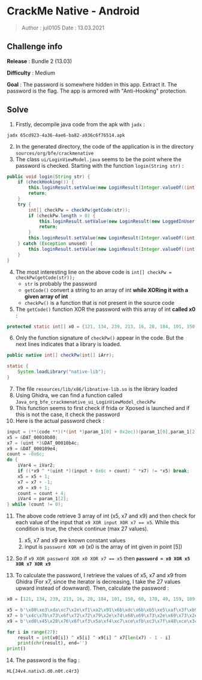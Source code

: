 # CrackMe Native - Android

> Author : jul0105
> Date : 13.03.2021



## Challenge info

**Release** : Bundle 2 (13.03)

**Difficulty** : Medium

**Goal** : The password is somewhere hidden in this app. Extract it. The password is the flag. The app is armored with "Anti-Hooking" protection.



## Solve

1. Firstly, decompile java code from the apk with `jadx` :

```
jadx 65cd923-4a36-4ae6-ba82-a936c6f76514.apk
```

2. In the generated directory, the code of the application is in the directory `sources/org/bfe/crackmenative`
3. The class `ui/LoginViewModel.java` seems to be the point where the password is checked. Starting with the function `login(String str)` :

```java
public void login(String str) {
    if (checkHooking()) {
        this.loginResult.setValue(new LoginResult(Integer.valueOf((int) R.string.must_not_hook)));
        return;
    }
    try {
        int[] checkPw = checkPw(getCode(str));
        if (checkPw.length > 0) {
            this.loginResult.setValue(new LoginResult(new LoggedInUser(getStringFromCode(checkPw), "Well done you did it.")));
            return;
        }
        this.loginResult.setValue(new LoginResult(Integer.valueOf((int) R.string.login_failed)));
    } catch (Exception unused) {
        this.loginResult.setValue(new LoginResult(Integer.valueOf((int) R.string.error_logging_in)));
    }
}
```

4. The most interesting line on the above code is `int[] checkPw = checkPw(getCode(str));`
   - `str` is probably the password
   - `getCode()` convert a string to an array of int **while XORing it with a given array of int**
   - `checkPw()` is a function that is not present in the source code
5. The `getCode()` function XOR the password with this array of int **called x0** :

```java
protected static int[] x0 = {121, 134, 239, 213, 16, 28, 184, 101, 150, 60, 170, 49, 159, 189, 241, 146, 141, 22, 205, 223, 218, 210, 99, 219, 34, 84, 156, 237, 26, 94, 178, 230, 27, 180, 72, 32, 102, 192, 178, 234, 228, 38, 37, 142, 242, 142, 133, 159, 142, 33};
```

6. Only the function signature of `checkPw()` appear in the code. But the next lines indicates that a library is loaded.

```java
public native int[] checkPw(int[] iArr);

static {
	System.loadLibrary("native-lib");
}
```

7. The file `resources/lib/x86/libnative-lib.so` is the library loaded
8. Using Ghidra, we can find a function called `Java_org_bfe_crackmenative_ui_LoginViewModel_checkPw`
9. This function seems to first check if frida or Xposed is launched and if this is not the case, it check the password
10. Here is the actual password check :

```c
input = (**(code **)(*(int *)param_1[0] + 0x2ec))(param_1[0],param_1[2],0);
x5 = &DAT_00010b80;
x7 = (uint *)&DAT_00010b4c;
x9 = &DAT_000109e4;
count = -0x6c;
do {
    iVar4 = iVar2;
    if ((*x9 ^ *(uint *)(input + 0x6c + count) ^ *x7) != *x5) break;
    x5 = x5 + 1;
    x7 = x7 + -1;
    x9 = x9 + 1;
    count = count + 4;
    iVar4 = param_1[2];
} while (count != 0);
```

11. The above code retrieve 3 array of int (x5, x7 and x9) and then check for each value of the input that `x9 XOR input XOR x7 == x5`. While this condition is true, the check continue (max 27 values).
    1. x5, x7 and x9 are known constant values
    2. input is `password XOR x0` (x0 is the array of int given in point [5])
12. So if `x9 XOR password XOR x0 XOR x7 == x5` then **`password = x0 XOR x5 XOR x7 XOR x9`**

13. To calculate the password, I retrieve the values of x5, x7 and x9 from Ghidra (For x7, since the iterator is decreasing, I take the 27 values upward instead of downward). Then, calculate the password :

```python
x0 = [121, 134, 239, 213, 16, 28, 184, 101, 150, 60, 170, 49, 159, 189, 241, 146, 141, 22, 205, 223, 218, 210, 99, 219, 34, 84, 156, 237, 26, 94, 178, 230, 27, 180, 72, 32, 102, 192, 178, 234, 228, 38, 37, 142, 242, 142, 133, 159, 142, 33]

x5 = b'\x80\xe3\xda\xc7\x2e\xf1\xa2\x91\x6b\xdc\x6b\xb5\xe5\xaf\x3f\xb9\xee\x5b\x26\x92\x66\xc5\xcb\xde\x81\x79\xda'
x7 = b'\x4c\x7b\x73\x6f\x72\x72\x79\x2e\x74\x68\x69\x73\x2e\x69\x73\x2e\x4e\x4f\x54\x2e\x74\x68\x65\x2e\x66\x6c\x61'
x9 = b'\xd0\x45\x28\x76\x6f\xf3\x5a\xf4\xc7\xce\xfb\xc3\x7f\x48\xce\x3c\x3a\x0b\xf1\x53\xb1\x4b\xb9\x5e\xa2\x65\x77'

for i in range(27):
    result = int(x0[i]) ^ x5[i] ^ x9[i] ^ x7[len(x7) - 1 - i]
    print(chr(result), end='')
print()
```

14. The password is the flag :

```
HL{J4v4.nativ3.d0.n0t.c4r3}
```

